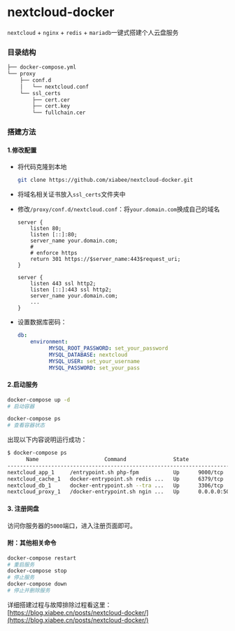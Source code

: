 # nextcloud-docker
`nextcloud` + `nginx` + `redis` + `mariadb`一键式搭建个人云盘服务

### 目录结构

```bash
├── docker-compose.yml
└── proxy
    ├── conf.d
    │   └── nextcloud.conf
    └── ssl_certs
        ├── cert.cer
        ├── cert.key
        └── fullchain.cer
```



### 搭建方法

#### 1.修改配置

* 将代码克隆到本地

  ```bash 
  git clone https://github.com/xiabee/nextcloud-docker.git
  ```

* 将域名相关证书放入`ssl_certs`文件夹中

* 修改`/proxy/conf.d/nextcloud.conf`：将`your.domain.com`换成自己的域名

  ```nginx
  server {
      listen 80;
      listen [::]:80;
      server_name your.domain.com;
      # 
      # enforce https
      return 301 https://$server_name:443$request_uri;
  }
  
  server {
      listen 443 ssl http2;
      listen [::]:443 ssl http2;
      server_name your.domain.com;
      ...
  }
  ```

* 设置数据库密码：

  ```yml
  db:
      environment:
            MYSQL_ROOT_PASSWORD: set_your_password
            MYSQL_DATABASE: nextcloud
            MYSQL_USER: set_your_username
            MYSQL_PASSWORD: set_your_pass
  ```

  

#### 2.启动服务

```bash
docker-compose up -d
# 启动容器

docker-compose ps
# 查看容器状态
```

出现以下内容说明运行成功：

```bash
$ docker-compose ps
      Name                     Command               State                       Ports                     
---------------------------------------------------------------------------
nextcloud_app_1     /entrypoint.sh php-fpm           Up      9000/tcp                                      
nextcloud_cache_1   docker-entrypoint.sh redis ...   Up      6379/tcp                                      
nextcloud_db_1      docker-entrypoint.sh --tra ...   Up      3306/tcp                                      
nextcloud_proxy_1   /docker-entrypoint.sh ngin ...   Up      0.0.0.0:5000->443/tcp,:::5000->443/tcp, 80/tcp

```



#### 3. 注册网盘

访问你服务器的`5000`端口，进入注册页面即可。



#### 附：其他相关命令

```bash
docker-compose restart
# 重启服务
docker-compose stop
# 停止服务
docker-compose down
# 停止并删除服务
```



详细搭建过程与故障排除过程看这里：[https://blog.xiabee.cn/posts/nextcloud-docker/](https://blog.xiabee.cn/posts/nextcloud-docker/)

